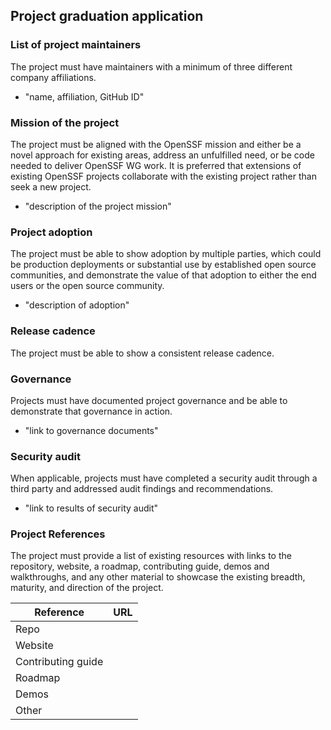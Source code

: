 ## Project graduation application

### List of project maintainers
The project must have maintainers with a minimum of three different company affiliations.
  * "name, affiliation, GitHub ID"

### Mission of the project
The project must be aligned with the OpenSSF mission and either be a novel approach for existing areas, address an unfulfilled need, or be code needed to deliver OpenSSF WG work. It is preferred that extensions of existing OpenSSF projects collaborate with the existing project rather than seek a new project.
  * "description of the project mission"

### Project adoption
The project must be able to show adoption by multiple parties, which could be production deployments or substantial use by established open source communities, and demonstrate the value of that adoption to either the end users or the open source community.
  * "description of adoption"

### Release cadence
The project must be able to show a consistent release cadence.

### Governance
Projects must have documented project governance and be able to demonstrate that governance in action.
  * "link to governance documents"

### Security audit
When applicable, projects must have completed a security audit through a third party and addressed audit findings and recommendations.
  * "link to results of security audit"

### Project References
The project must provide a list of existing resources with links to the repository, website, a roadmap, contributing guide, demos and walkthroughs, and any other material to showcase the existing breadth, maturity, and direction of the project.

| Reference          | URL |
|--------------------|-----|
| Repo               |     |
| Website            |     |
| Contributing guide |     |
| Roadmap            |     |
| Demos              |     |
| Other              |     |

